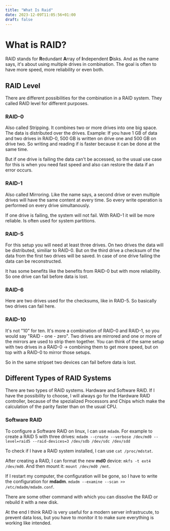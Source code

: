 ```yaml
---
title: "What Is Raid"
date: 2023-12-09T11:05:56+01:00
draft: false
---
```


# What is RAID?
RAID stands for **R**edundant **A**rray of **I**ndependent **D**isks. And as the name says, it's about
using multiple drives in combination. The goal is often to have more speed, more reliability or even both.

## RAID Level
There are different possibilities for the combination in a RAID system. They called RAID level for different purposes.

### RAID-0
Also called Stripping. It combines two or more drives into one big space. The data is distributed over the drives.
Example: If you have 1 GB of data and two drives in RAID-0, 500 GB is written on drive one and 500 GB on drive two.
So writing and reading if is faster because it can be done at the same time.

But if one drive is failing the data can't be accessed, so the usual use case for this is when you need fast
speed and also can restore the data if an error occurs.

### RAID-1
Also called Mirroring. Like the name says, a second drive or even multiple drives will have the same content at
every time. So every write operation is performed on every drive simultanously.

If one drive is failing, the system will not fail. With RAID-1 it will be more reliable. Is often used for 
system partitions.

### RAID-5
For this setup you will need at least three drives. On two drives the data will be distributed, similiar to RAID-0. But
on the third drive a checksum of the data from the first two drives will be saved. In case of one drive
failing the data can be reconstructed. 

It has some benefits like the benefits from RAID-0 but with more reliability. So one drive can fail before 
data is lost.

### RAID-6
Here are two drives used for the checksums, like in RAID-5. So basically two drives can fail here.

### RAID-10
It's not "10" for ten. It's more a combination of RAID-0 and RAID-1, so you would say "RAID - one - zero".
Two drives are mirrored and one or more of the mirrors are used to strip them together. You can think of 
the same setup with two drives in a RAID-0 -> combining them to get more speed, but on top with a RAID-0 to 
mirror those setups.

So in the same stripset two devices can fail before data is lost.

## Different Types of RAID Systems
There are two types of RAID systems. Hardware and Software RAID. If I have the possibility to choose, I will
always go for the Hardware RAID controller, because of the spezialized Processors and Chips which make
the calculation of the parity faster than on the usual CPU.

### Software RAID
To configure a Software RAID on linux, I can use `mdadm`. For example to create a RAID 5 with three drives: 
`mdadm --create --verbose /dev/md0 --level=raid5 --raid-devices=3 /dev/sdb /dev/sdc /dev/sdd`

To check if I have a RAID system installed, I can use `cat /proc/mdstat`.

After creating a RAID, I can format the new **md0** device: `mkfs -t ext4 /dev/md0`. And then mount it:
`mount /dev/md0 /mnt`.

If I restart my computer, the configuration will be gone, so I have to write the configuration for **mdadm**.
`mdadm --examine --scan >> /etc/mdadm/mdadm.conf`.

There are some other command with which you can dissolve the RAID or rebuild it with a new disk.

At the end I think RAID is very useful for a modern server infrastrucute, to prevent data loss, but you 
have to monitor it to make sure everything is working like intended.